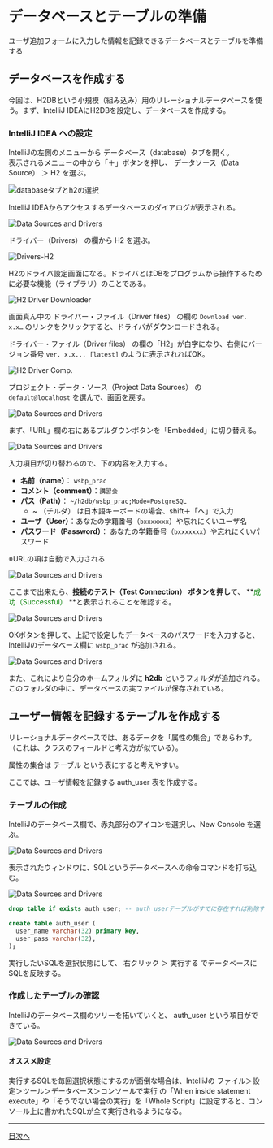 # データベースとテーブルの準備

ユーザ追加フォームに入力した情報を記録できるデータベースとテーブルを準備する

## データベースを作成する

今回は、H2DBという小規模（組み込み）用のリレーショナルデータベースを使う。まず、IntelliJ IDEAにH2DBを設定し、データベースを作成する。

### IntelliJ IDEA への設定

IntelliJの左側のメニューから データベース（database）タブを開く。<br>表示されるメニューの中から「＋」ボタンを押し、 データソース（Data Source） ＞ H2 を選ぶ。

![databaseタブとh2の選択](./fig01a.png)

IntelliJ IDEAからアクセスするデータベースのダイアログが表示される。

![Data Sources and Drivers](./fig01b.png)

ドライバー（Drivers） の欄から H2 を選ぶ。

![Drivers-H2](./fig01c.png)

H2のドライバ設定画面になる。ドライバとはDBをプログラムから操作するために必要な機能（ライブラリ）のことである。

![H2 Driver Downloader](./fig01d.png)

画面真ん中の ドライバー・ファイル（Driver files） の欄の `Download ver. x.x…` のリンクをクリックすると、ドライバがダウンロードされる。

ドライバー・ファイル（Driver files） の欄の「H2」が白字になり、右側にバージョン番号 `ver. x.x... [latest]` のように表示されればOK。

![H2 Driver Comp.](./fig01e.png)

プロジェクト・データ・ソース（Project Data Sources） の `default@localhost` を選んで、画面を戻す。

![Data Sources and Drivers](./fig01b.png)

まず、「URL」欄の右にあるプルダウンボタンを「Embedded」に切り替える。

![Data Sources and Drivers](./fig01f.png)

入力項目が切り替わるので、下の内容を入力する。

- **名前（name）**： `wsbp_prac`
- **コメント（comment）**：`講習会`
- **パス（Path）**： `~/h2db/wsbp_prac;Mode=PostgreSQL`
  - ~ （チルダ） は日本語キーボードの場合、shift＋「へ」で入力
- **ユーザ（User）**：あなたの学籍番号（`bxxxxxxx`）や忘れにくいユーザ名
- **パスワード（Password）**： あなたの学籍番号（`bxxxxxxx`）や忘れにくいパスワード

※URLの項は自動で入力される

![Data Sources and Drivers](./fig01g.png)

ここまで出来たら、**接続のテスト（Test Connection） ボタンを押し**て、 **<span style="color:green">成功（Successful）</span> **と表示されることを確認する。

![Data Sources and Drivers](./fig01h.png)

OKボタンを押して、上記で設定したデータベースのパスワードを入力すると、IntelliJのデータベース欄に `wsbp_prac` が追加される。

![Data Sources and Drivers](./fig01i.png)

また、これにより自分のホームフォルダに **h2db** というフォルダが追加される。このフォルダの中に、データベースの実ファイルが保存されている。

## ユーザー情報を記録するテーブルを作成する

リレーショナルデータベースでは、あるデータを「属性の集合」であらわす。（これは、クラスのフィールドと考え方が似ている）。

属性の集合は テーブル という表にすると考えやすい。

ここでは、ユーザ情報を記録する auth_user 表を作成する。

### テーブルの作成

IntelliJのデータベース欄で、赤丸部分のアイコンを選択し、New Console を選ぶ。

![Data Sources and Drivers](./fig01j.png)

表示されたウィンドウに、SQLというデータベースへの命令コマンドを打ち込む。

![Data Sources and Drivers](./fig01k.png)

```sql
drop table if exists auth_user; -- auth_userテーブルがすでに存在すれば削除する

create table auth_user (
  user_name varchar(32) primary key,
  user_pass varchar(32),
);
```

実行したいSQLを選択状態にして、 右クリック ＞ 実行する でデータベースにSQLを反映する。

### 作成したテーブルの確認

IntelliJのデータベース欄のツリーを拓いていくと、 auth_user という項目ができている。

![Data Sources and Drivers](./fig01l.png)

#### オススメ設定

実行するSQLを毎回選択状態にするのが面倒な場合は、IntelliJの ファイル＞設定＞ツール＞データベース＞コンソールで実行 の「When inside statement execute」や「そうでない場合の実行」を「Whole Script」に設定すると、コンソール上に書かれたSQLが全て実行されるようになる。

----

[目次へ](../../README.md) 
